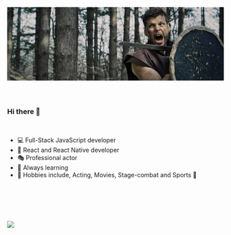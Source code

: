 ## [![Yordan's cover](https://github.com/YordanKrushkov/YordanKrushkov/blob/main/cover.png)](https://github.com)

<br>

### Hi there 👋

<br>

- 💻 Full-Stack JavaScript developer
- 🚀 React and React Native developer
- 🎭 Professional actor
- 🌱 Always learning
- 🙉 Hobbies include, Acting, Movies, Stage-combat and Sports 🥊

<br><br>
<br><br>

<img align="center" src="https://github-readme-stats.vercel.app/api/?username=yordankrushkov&theme=dracula" />
